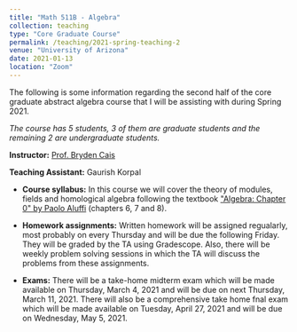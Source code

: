 ```yaml
---
title: "Math 511B - Algebra"
collection: teaching
type: "Core Graduate Course"
permalink: /teaching/2021-spring-teaching-2
venue: "University of Arizona"
date: 2021-01-13
location: "Zoom"
---
```

The following is some information regarding the second half of the core graduate abstract algebra course that I will be assisting with during Spring 2021. 

*The course has 5 students, 3 of them are graduate students and the remaining 2 are undergraduate students.*

**Instructor:** [Prof. Bryden Cais](https://www.math.arizona.edu/people/cais)

**Teaching Assistant:** Gaurish Korpal


* **Course syllabus:** In this course we will cover the theory of modules, fields and homological algebra following the textbook ["Algebra: Chapter 0" by Paolo Aluffi](https://bookstore.ams.org/gsm-104) (chapters 6, 7 and 8).

* **Homework assignments:** Written homework will be assigned regualarly, most probably on every Thursday and will be due the following Friday. They will be graded by the TA using Gradescope. Also, there will be weekly problem solving sessions in which the TA will discuss the problems from these assignments.

 * **Exams:** There  will  be  a  take-home  midterm  exam  which  will  be  made  available  on Thursday, March  4, 2021 and will be due on next Thursday, March 11, 2021. There will also be a comprehensive take home fnal exam which will be made available on Tuesday, April 27, 2021 and will be due on Wednesday, May 5, 2021.
